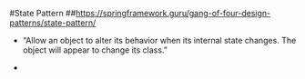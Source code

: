 #State Pattern
##https://springframework.guru/gang-of-four-design-patterns/state-pattern/


- “Allow an object to alter its behavior when its internal state changes. The object will appear to change its class.”

- 
